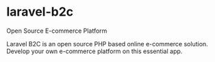 # laravel-b2c
Open Source E-commerce Platform

Laravel B2C is an open source PHP based online e-commerce solution. Develop your own e-commerce platform on this essential app.
